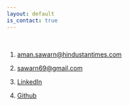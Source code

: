 ```yaml
---
layout: default
is_contact: true
---
```


<br>

1. [aman.sawarn@hindustantimes.com](mailto:aman.sawarn@hindustantimes.com)

2. [sawarn69@gmail.com](mailto:sawarn69@gmail.com)

3. [LinkedIn](https://www.linkedin.com/in/aman-s-32494b80/)

4. [Github](https://www.github.com/aman-sawarn)


<br>
